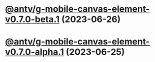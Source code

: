 # [@antv/g-mobile-canvas-element-v0.7.0-beta.1](https://github.com/antvis/g/compare/@antv/g-mobile-canvas-element@0.6.49...@antv/g-mobile-canvas-element@0.7.0-beta.1) (2023-06-26)

# [@antv/g-mobile-canvas-element-v0.7.0-alpha.1](https://github.com/antvis/g/compare/@antv/g-mobile-canvas-element@0.6.49...@antv/g-mobile-canvas-element@0.7.0-alpha.1) (2023-06-25)
